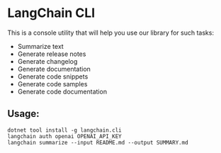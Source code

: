 # LangChain CLI

This is a console utility that will help you use our library for such tasks:
- Summarize text
- Generate release notes
- Generate changelog
- Generate documentation
- Generate code snippets
- Generate code samples
- Generate code documentation

## Usage:
```
dotnet tool install -g langchain.cli
langchain auth openai OPENAI_API_KEY
langchain summarize --input README.md --output SUMMARY.md
```